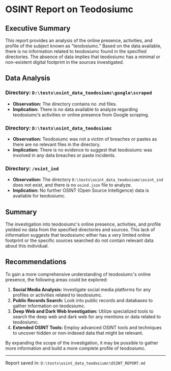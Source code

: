 # OSINT Report on Teodosiumc

## Executive Summary
This report provides an analysis of the online presence, activities, and profile of the subject known as "teodosiumc." Based on the data available, there is no information related to teodosiumc found in the specified directories. The absence of data implies that teodosiumc has a minimal or non-existent digital footprint in the sources investigated.

## Data Analysis

### Directory: `D:\tests\osint_data_teodosiumc\google\scraped`
- **Observation:** The directory contains no .md files.
- **Implication:** There is no data available to analyze regarding teodosiumc’s activities or online presence from Google scraping.

### Directory: `D:\tests\osint_data_teodosiumc`
- **Observation:** Teodosiumc was not a victim of breaches or pastes as there are no relevant files in the directory.
- **Implication:** There is no evidence to suggest that teodosiumc was involved in any data breaches or paste incidents.

### Directory: `/osint_ind`
- **Observation:** The directory `D:\tests\osint_data_teodosiumc\osint_ind` does not exist, and there is no `osind.json` file to analyze.
- **Implication:** No further OSINT (Open Source Intelligence) data is available for teodosiumc.

## Summary
The investigation into teodosiumc's online presence, activities, and profile yielded no data from the specified directories and sources. This lack of information suggests that teodosiumc either has a very limited online footprint or the specific sources searched do not contain relevant data about this individual.

## Recommendations
To gain a more comprehensive understanding of teodosiumc's online presence, the following areas could be explored:
1. **Social Media Analysis:** Investigate social media platforms for any profiles or activities related to teodosiumc.
2. **Public Records Search:** Look into public records and databases to gather information on teodosiumc.
3. **Deep Web and Dark Web Investigation:** Utilize specialized tools to search the deep web and dark web for any mentions or data related to teodosiumc.
4. **Extended OSINT Tools:** Employ advanced OSINT tools and techniques to uncover hidden or non-indexed data that might be relevant.

By expanding the scope of the investigation, it may be possible to gather more information and build a more complete profile of teodosiumc.

---

Report saved in: `D:\tests\osint_data_teodosiumc\OSINT_REPORT.md`